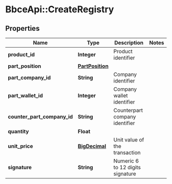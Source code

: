 # BbceApi::CreateRegistry

## Properties
Name | Type | Description | Notes
------------ | ------------- | ------------- | -------------
**product_id** | **Integer** | Product identifier | 
**part_position** | [**PartPosition**](PartPosition.md) |  | 
**part_company_id** | **String** | Company identifier | 
**part_wallet_id** | **Integer** | Company wallet identifier | 
**counter_part_company_id** | **String** | Counterpart company identifier | 
**quantity** | **Float** |  | 
**unit_price** | [**BigDecimal**](BigDecimal.md) | Unit value of the transaction | 
**signature** | **String** | Numeric 6 to 12 digits signature | 

